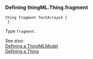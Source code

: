 ### <a name="Defining-thingML.Thing.fragment"></a>Defining thingML.Thing.fragment

```
thing fragment TestArrays4 {
 }

```
Type `fragment`. 


See also:<br/>
[Defining a ThingMLModel](Defining-a-ThingMLModel)<br/>
[Defining a Thing](Defining-a-Thing)

